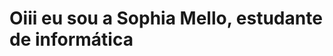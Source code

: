 # Oiii eu sou a Sophia Mello, estudante de informática
<div align="center">
<a href="https://github.com/SophiaMel"
<!---
SophiaMel/SophiaMel is a ✨ special ✨ repository because its `README.md` (this file) appears on your GitHub profile.
You can click the Preview link to take a look at your changes.
--->
